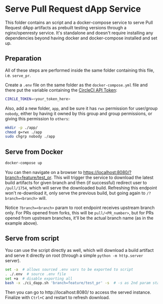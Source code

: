 # Serve Pull Request dApp Service

This folder contains an script and a docker-compose service to serve Pull Request dApp artifacts as prebuilt testing versions through a nginx/openresty service. It's standalone and doesn't require installing any dependencies beyond having docker and docker-compose installed and set up.

## Preparation

All of these steps are performed inside the same folder containing this file, i.e. `serve_pr`.

Create a `.env` file on the same folder as the `docker-compose.yml` file and there put the variable containing the [CircleCI API Token](https://circleci.com/docs/api/#add-an-api-token):

```sh
CIRCLE_TOKEN=<your_token_here>
```

Also, add a new folder, `app`, and be sure it has `rwx` permission for user/group `nobody`, either by having it owned by this group and group permissions, or giving this permission to `others`:

```sh
mkdir -p ./app/
chmod g=rwx ./app
sudo chgrp nobody ./app
```

## Serve from Docker

```sh
docker-compose up
```

You can then navigate on a browser to [https://localhost:8080/?branch=feature/test_pr](https://localhost:8080/?branch=feature/test_pr). This will trigger the service to download the latest build artifacts for given branch and then (if successful) redirect user to `/pull/1754`, which will serve the downloaded build. Refreshing this endpoint won't re-download it, only serve the previous build, but going again to `/?branch=<branch>` will.

Notice `?branch=<branch>` param to root endpoint receives upstream branch only. For PRs opened from forks, this will be `pull/<PR_number>`, but for PRs opened from upstream branches, it'll be the actual branch name (as in the example above).

## Serve from script

You can use the script directly as well, which will download a build artifact and serve it directly on root (through a simple `python -m http.server` server).

```sh
set -a  # allows sourced .env vars to be exported to script
. ./.env  # source .env file
set +a  # disable exporting all
bash -x ./ci_dapp.sh 'branch=feature/test_pr' -s  # -s as 2nd param starts the server at the end of script
```

Then you can go to http://localhost:8080/ to access the served instance.  Finalize with `Ctrl+C` and restart to refresh download.
